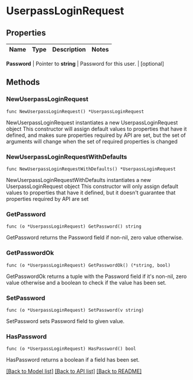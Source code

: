 # UserpassLoginRequest


## Properties

Name | Type | Description | Notes
------------ | ------------- | ------------- | -------------


**Password** | Pointer to **string** | Password for this user. | [optional] 



## Methods


### NewUserpassLoginRequest

`func NewUserpassLoginRequest() *UserpassLoginRequest`

NewUserpassLoginRequest instantiates a new UserpassLoginRequest object
This constructor will assign default values to properties that have it defined,
and makes sure properties required by API are set, but the set of arguments
will change when the set of required properties is changed

### NewUserpassLoginRequestWithDefaults

`func NewUserpassLoginRequestWithDefaults() *UserpassLoginRequest`

NewUserpassLoginRequestWithDefaults instantiates a new UserpassLoginRequest object
This constructor will only assign default values to properties that have it defined,
but it doesn't guarantee that properties required by API are set


### GetPassword

`func (o *UserpassLoginRequest) GetPassword() string`

GetPassword returns the Password field if non-nil, zero value otherwise.

### GetPasswordOk

`func (o *UserpassLoginRequest) GetPasswordOk() (*string, bool)`

GetPasswordOk returns a tuple with the Password field if it's non-nil, zero value otherwise
and a boolean to check if the value has been set.

### SetPassword

`func (o *UserpassLoginRequest) SetPassword(v string)`

SetPassword sets Password field to given value.


### HasPassword

`func (o *UserpassLoginRequest) HasPassword() bool`

HasPassword returns a boolean if a field has been set.









[[Back to Model list]](../README.md#documentation-for-models) [[Back to API list]](../README.md#documentation-for-api-endpoints) [[Back to README]](../README.md)


